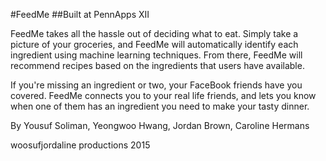 #FeedMe
##Built at PennApps XII

FeedMe takes all the hassle out of deciding what to eat. Simply take a picture of your groceries, and FeedMe will automatically identify each ingredient using machine learning techniques. From there, FeedMe will recommend recipes based on the ingredients that users have available. 

If you're missing an ingredient or two, your FaceBook friends have you covered. FeedMe connects you to your real life friends, and lets you know when one of them has an ingredient you need to make your tasty dinner.


By Yousuf Soliman, Yeongwoo Hwang, Jordan Brown, Caroline Hermans

woosufjordaline productions 2015
